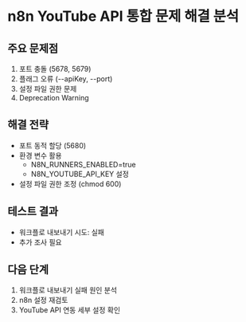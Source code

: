 # n8n YouTube API 통합 문제 해결 분석

## 주요 문제점
1. 포트 충돌 (5678, 5679)
2. 플래그 오류 (--apiKey, --port)
3. 설정 파일 권한 문제
4. Deprecation Warning

## 해결 전략
- 포트 동적 할당 (5680)
- 환경 변수 활용
  - N8N_RUNNERS_ENABLED=true
  - N8N_YOUTUBE_API_KEY 설정
- 설정 파일 권한 조정 (chmod 600)

## 테스트 결과
- 워크플로 내보내기 시도: 실패
- 추가 조사 필요

## 다음 단계
1. 워크플로 내보내기 실패 원인 분석
2. n8n 설정 재검토
3. YouTube API 연동 세부 설정 확인 